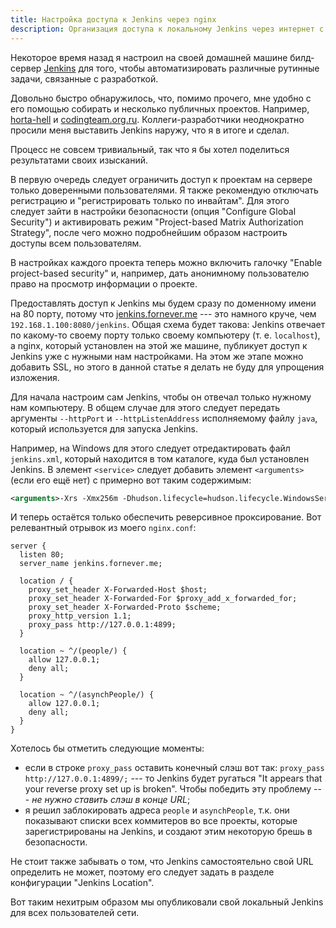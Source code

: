 ```yaml
---
title: Настройка доступа к Jenkins через nginx
description: Организация доступа к локальному Jenkins через интернет с использованием HTTP-сервера nginx.
---
```


Некоторое время назад я настроил на своей домашней машине билд-сервер [Jenkins][jenkins] для того, чтобы автоматизировать различные рутинные задачи, связанные с разработкой.

Довольно быстро обнаружилось, что, помимо прочего, мне удобно с его помощью собирать и несколько публичных проектов. Например, [horta-hell][] и [codingteam.org.ru][]. Коллеги-разработчики неоднократно просили меня выставить Jenkins наружу, что я в итоге и сделал.

Процесс не совсем тривиальный, так что я бы хотел поделиться результатами своих изысканий.

В первую очередь следует ограничить доступ к проектам на сервере только доверенными пользователями. Я также рекомендую отключать регистрацию и "регистрировать только по инвайтам". Для этого следует зайти в настройки безопасности (опция "Configure Global Security") и активировать режим "Project-based Matrix Authorization Strategy", после чего можно подробнейшим образом настроить доступы всем пользователям.

В настройках каждого проекта теперь можно включить галочку "Enable project-based security" и, например, дать анонимному пользователю право на просмотр информации о проекте.

Предоставлять доступ к Jenkins мы будем сразу по доменному имени на 80 порту, потому что [jenkins.fornever.me][] --- это намного круче, чем `192.168.1.100:8080/jenkins`. Общая схема будет такова: Jenkins отвечает по какому-то своему порту только своему компьютеру (т. е. `localhost`), а nginx, который установлен на этой же машине, публикует доступ к Jenkins уже с нужными нам настройками. На этом же этапе можно добавить SSL, но этого в данной статье я делать не буду для упрощения изложения.

Для начала настроим сам Jenkins, чтобы он отвечал только нужному нам компьютеру. В общем случае для этого следует передать аргументы `--httpPort` и `--httpListenAddress` исполняемому файлу `java`, который используется для запуска Jenkins.

Например, на Windows для этого следует отредактировать файл `jenkins.xml`, который находится в том каталоге, куда был установлен Jenkins. В элемент `<service>` следует добавить элемент `<arguments>` (если его ещё нет) с примерно вот таким содержимым:

```xml
<arguments>-Xrs -Xmx256m -Dhudson.lifecycle=hudson.lifecycle.WindowsServiceLifecycle -jar "%BASE%\jenkins.war" --httpPort=3500 --httpListenAddress=127.0.0.1</arguments>
```

И теперь остаётся только обеспечить реверсивное проксирование. Вот релевантный отрывок из моего `nginx.conf`:

```
server {
  listen 80;
  server_name jenkins.fornever.me;

  location / {
    proxy_set_header X-Forwarded-Host $host;
    proxy_set_header X-Forwarded-For $proxy_add_x_forwarded_for;
    proxy_set_header X-Forwarded-Proto $scheme;
    proxy_http_version 1.1;
    proxy_pass http://127.0.0.1:4899;
  }

  location ~ ^/(people/) {
    allow 127.0.0.1;
    deny all;
  }

  location ~ ^/(asynchPeople/) {
    allow 127.0.0.1;
    deny all;
  }
}
```

Хотелось бы отметить следующие моменты:

- если в строке `proxy_pass` оставить конечный слэш вот так: `proxy_pass http://127.0.0.1:4899/;` --- то Jenkins будет ругаться "It appears that your reverse proxy set up is broken". Чтобы победить эту проблему --- *не нужно ставить слэш в конце URL*;
- я решил заблокировать адреса `people` и `asynchPeople`, т.к. они показывают списки всех коммитеров во все проекты, которые зарегистрированы на Jenkins, и создают этим некоторую брешь в безопасности.

Не стоит также забывать о том, что Jenkins самостоятельно свой URL определить не может, поэтому его следует задать в разделе конфигурации "Jenkins Location".

Вот таким нехитрым образом мы опубликовали свой локальный Jenkins для всех пользователей сети.

[jenkins]: https://jenkins-ci.org/
[horta-hell]: https://github.com/codingteam/horta-hell/
[codingteam.org.ru]: http://codingteam.org.ru/
[jenkins.fornever.me]: http://jenkins.fornever.me/
